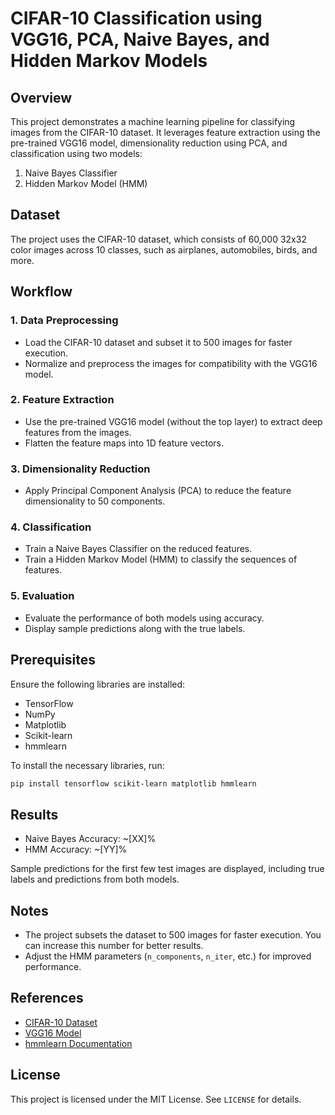 # CIFAR-10 Classification using VGG16, PCA, Naive Bayes, and Hidden Markov Models

## Overview
This project demonstrates a machine learning pipeline for classifying images from the CIFAR-10 dataset. It leverages feature extraction using the pre-trained VGG16 model, dimensionality reduction using PCA, and classification using two models:
1. Naive Bayes Classifier
2. Hidden Markov Model (HMM)

## Dataset
The project uses the CIFAR-10 dataset, which consists of 60,000 32x32 color images across 10 classes, such as airplanes, automobiles, birds, and more.

## Workflow
### 1. Data Preprocessing
- Load the CIFAR-10 dataset and subset it to 500 images for faster execution.
- Normalize and preprocess the images for compatibility with the VGG16 model.

### 2. Feature Extraction
- Use the pre-trained VGG16 model (without the top layer) to extract deep features from the images.
- Flatten the feature maps into 1D feature vectors.

### 3. Dimensionality Reduction
- Apply Principal Component Analysis (PCA) to reduce the feature dimensionality to 50 components.

### 4. Classification
- Train a Naive Bayes Classifier on the reduced features.
- Train a Hidden Markov Model (HMM) to classify the sequences of features.

### 5. Evaluation
- Evaluate the performance of both models using accuracy.
- Display sample predictions along with the true labels.

## Prerequisites
Ensure the following libraries are installed:
- TensorFlow
- NumPy
- Matplotlib
- Scikit-learn
- hmmlearn

To install the necessary libraries, run:
```bash
pip install tensorflow scikit-learn matplotlib hmmlearn
```

## Results
- Naive Bayes Accuracy: ~[XX]%
- HMM Accuracy: ~[YY]%

Sample predictions for the first few test images are displayed, including true labels and predictions from both models.


## Notes
- The project subsets the dataset to 500 images for faster execution. You can increase this number for better results.
- Adjust the HMM parameters (`n_components`, `n_iter`, etc.) for improved performance.

## References
- [CIFAR-10 Dataset](https://www.cs.toronto.edu/~kriz/cifar.html)
- [VGG16 Model](https://keras.io/api/applications/vgg/#vgg16-function)
- [hmmlearn Documentation](https://hmmlearn.readthedocs.io/)

## License
This project is licensed under the MIT License. See `LICENSE` for details.

